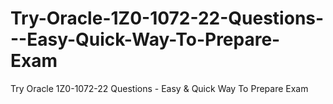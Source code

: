 # Try-Oracle-1Z0-1072-22-Questions---Easy-Quick-Way-To-Prepare-Exam
Try Oracle 1Z0-1072-22 Questions - Easy &amp; Quick Way To Prepare Exam
